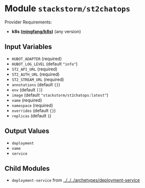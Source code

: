 
# Module `stackstorm/st2chatops`

Provider Requirements:
* **k8s ([mingfang/k8s](https://registry.terraform.io/providers/mingfang/k8s/latest))** (any version)

## Input Variables
* `HUBOT_ADAPTER` (required)
* `HUBOT_LOG_LEVEL` (default `"info"`)
* `ST2_API_URL` (required)
* `ST2_AUTH_URL` (required)
* `ST2_STREAM_URL` (required)
* `annotations` (default `{}`)
* `env` (default `[]`)
* `image` (default `"stackstorm/st2chatops:latest"`)
* `name` (required)
* `namespace` (required)
* `overrides` (default `{}`)
* `replicas` (default `1`)

## Output Values
* `deployment`
* `name`
* `service`

## Child Modules
* `deployment-service` from [../../../archetypes/deployment-service](../../../archetypes/deployment-service)

